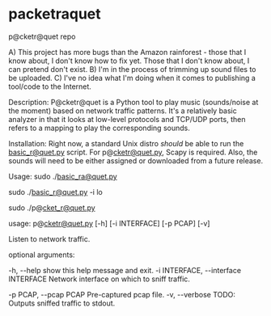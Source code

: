 # packetraquet
p@cketr@quet repo

A) This project has more bugs than the Amazon rainforest - those that I know about, I don't know how to fix yet. Those that I don't know about, I can pretend don't exist.
B) I'm in the process of trimming up sound files to be uploaded.
C) I've no idea what I'm doing when it comes to publishing a tool/code to the Internet.

Description: 
P@cketr@quet is a Python tool to play music (sounds/noise at the moment) based on network traffic patterns. It's a relatively basic analyzer in that it looks at low-level protocols and TCP/UDP ports, then refers to a mapping to play the corresponding sounds.

Installation: 
Right now, a standard Unix distro *should* be able to run the basic_r@quet.py script. For p@cketr@quet.py, Scapy is required. Also, the sounds will need to be either assigned or downloaded from a future release.

Usage: 
sudo ./basic_ra@quet.py

sudo ./basic_r@quet.py -i lo

sudo ./p@cket_r@quet.py 

usage: p@cketr@quet.py [-h] [-i INTERFACE] [-p PCAP] [-v]

Listen to network traffic.

optional arguments:

 -h, --help	show this help message and exit.
-i INTERFACE, --interface INTERFACE	Network interface on which to sniff traffic.
                   
  
-p PCAP, --pcap PCAP	Pre-captured pcap file.
-v, --verbose	TODO: Outputs sniffed traffic to stdout.
  
